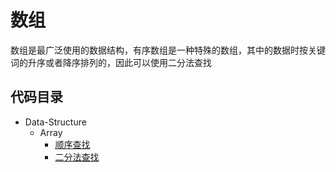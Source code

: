 # 数组

数组是最广泛使用的数据结构，有序数组是一种特殊的数组，其中的数据时按关键词的升序或者降序排列的，因此可以使用二分法查找

## 代码目录

- Data-Structure
  - Array
    - [顺序查找](https://github.com/JING21/Data-Structure/tree/master/Array/BinarySearch)
    - [二分法查找](https://github.com/JING21/Data-Structure/tree/master/Array/SequentialSearch)
